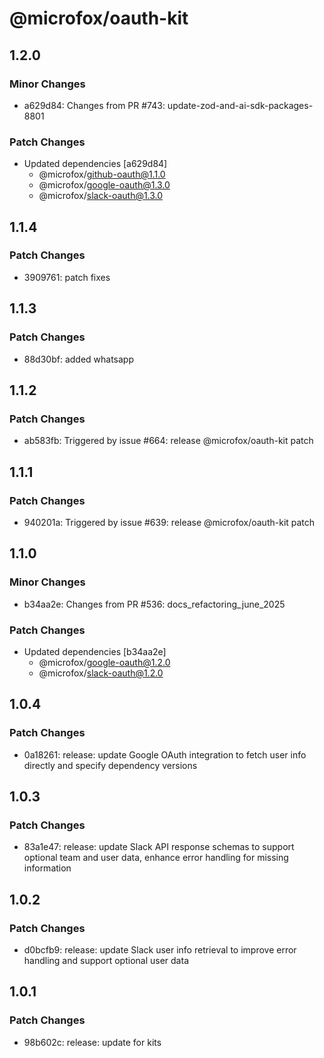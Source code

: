 # @microfox/oauth-kit

## 1.2.0

### Minor Changes

- a629d84: Changes from PR #743: update-zod-and-ai-sdk-packages-8801

### Patch Changes

- Updated dependencies [a629d84]
  - @microfox/github-oauth@1.1.0
  - @microfox/google-oauth@1.3.0
  - @microfox/slack-oauth@1.3.0

## 1.1.4

### Patch Changes

- 3909761: patch fixes

## 1.1.3

### Patch Changes

- 88d30bf: added whatsapp

## 1.1.2

### Patch Changes

- ab583fb: Triggered by issue #664: release @microfox/oauth-kit patch

## 1.1.1

### Patch Changes

- 940201a: Triggered by issue #639: release @microfox/oauth-kit patch

## 1.1.0

### Minor Changes

- b34aa2e: Changes from PR #536: docs_refactoring_june_2025

### Patch Changes

- Updated dependencies [b34aa2e]
  - @microfox/google-oauth@1.2.0
  - @microfox/slack-oauth@1.2.0

## 1.0.4

### Patch Changes

- 0a18261: release: update Google OAuth integration to fetch user info directly and specify dependency versions

## 1.0.3

### Patch Changes

- 83a1e47: release: update Slack API response schemas to support optional team and user data, enhance error handling for missing information

## 1.0.2

### Patch Changes

- d0bcfb9: release: update Slack user info retrieval to improve error handling and support optional user data

## 1.0.1

### Patch Changes

- 98b602c: release: update for kits
